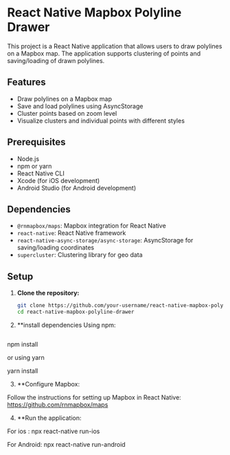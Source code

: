 # React Native Mapbox Polyline Drawer

This project is a React Native application that allows users to draw polylines on a Mapbox map. The application supports clustering of points and saving/loading of drawn polylines.

## Features

- Draw polylines on a Mapbox map
- Save and load polylines using AsyncStorage
- Cluster points based on zoom level
- Visualize clusters and individual points with different styles

## Prerequisites

- Node.js
- npm or yarn
- React Native CLI
- Xcode (for iOS development)
- Android Studio (for Android development)

## Dependencies

- `@rnmapbox/maps`: Mapbox integration for React Native
- `react-native`: React Native framework
- `react-native-async-storage/async-storage`: AsyncStorage for saving/loading coordinates
- `supercluster`: Clustering library for geo data

## Setup

1. **Clone the repository:**

   ```sh
   git clone https://github.com/your-username/react-native-mapbox-polyline-drawer.git
   cd react-native-mapbox-polyline-drawer

2. **install dependencies
   Using npm:
   ```

npm install

or using yarn

yarn install

3. **Configure Mapbox:

Follow the instructions for setting up Mapbox in React Native:
https://github.com/rnmapbox/maps

4. **Run the application:

For ios :
npx react-native run-ios

For Android:
npx react-native run-android
